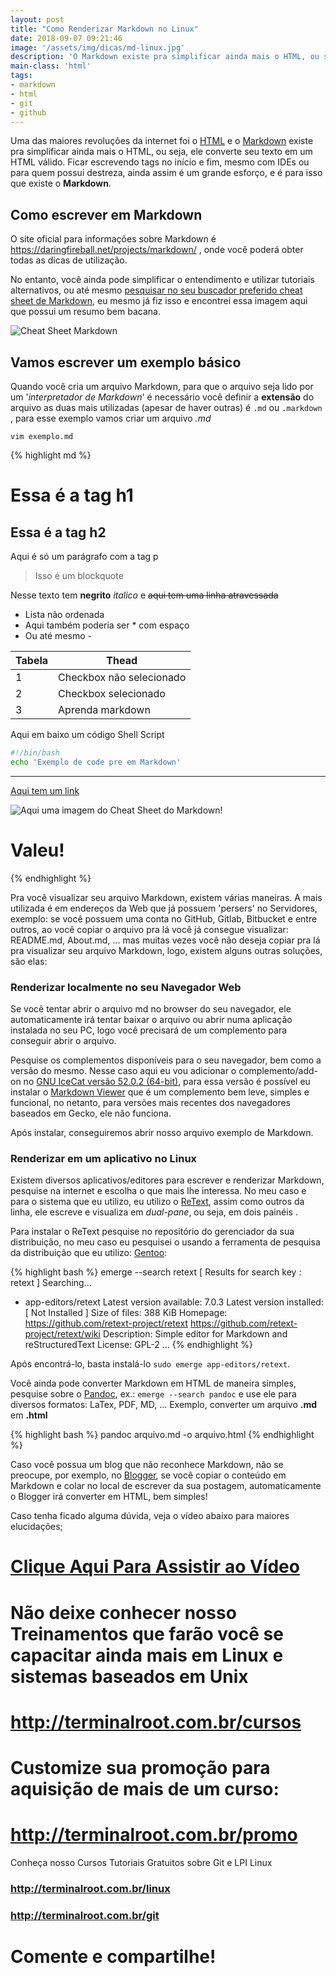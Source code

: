 ```yaml
---
layout: post
title: "Como Renderizar Markdown no Linux"
date: 2018-09-07 09:21:46
image: '/assets/img/dicas/md-linux.jpg'
description: 'O Markdown existe pra simplificar ainda mais o HTML, ou seja, ele converte seu texto em um HTML válido.'
main-class: 'html'
tags:
- markdown
- html
- git
- github
---
```


Uma das maiores revoluções da internet foi o [HTML](https://en.wikipedia.org/wiki/HTML) e o [Markdown](https://daringfireball.net/projects/markdown/) existe pra simplificar ainda mais o HTML, ou seja, ele converte seu texto em um HTML válido. Ficar escrevendo tags no início e fim, mesmo com IDEs ou para quem possui destreza, ainda assim é um grande esforço, e é para isso que existe o **Markdown**.

## Como escrever em Markdown

O site oficial para informações sobre Markdown é <https://daringfireball.net/projects/markdown/> , onde você poderá obter todas as dicas de utilização.

No entanto, você ainda pode simplificar o entendimento e utilizar tutoriais alternativos, ou até mesmo [pesquisar no seu buscador preferido cheat sheet de Markdown](https://is.gd/EPFKNK), eu mesmo já fiz isso e encontrei essa imagem aqui que possui um resumo bem bacana.

![Cheat Sheet Markdown](md.png "Cheat Sheet Markdown")

## Vamos escrever um exemplo básico

Quando você cria um arquivo Markdown, para que o arquivo seja lido por um '*interpretador de Markdown*' é necessário você definir a **extensão** do arquivo as duas mais utilizadas (apesar de haver outras) é `.md` ou `.markdown` , para esse exemplo vamos criar um arquivo *.md*

`vim exemplo.md`

{% highlight md  %}
# Essa é a tag h1
## Essa é a tag h2

Aqui é só um parágrafo com a tag p

> Isso é um blockquote

Nesse texto tem **negrito** *italico* e ~~aqui tem uma linha atravessada~~

+ Lista não ordenada
+ Aqui também poderia ser * com espaço
+ Ou até mesmo - 

| Tabela | Thead |
|---|---|
| 1 | Checkbox não selecionado |
| 2 | Checkbox selecionado |
| 3 | Aprenda markdown |

Aqui em baixo um código Shell Script

```sh
#!/bin/bash
echo 'Exemplo de code pre em Markdown'
```


***

[Aqui tem um link](http://terminalroot.com.br)

![Aqui uma imagem do Cheat Sheet do Markdown!](md.png "aqui tem um title")

# Valeu!
{% endhighlight  %}

Pra você visualizar seu arquivo Markdown, existem várias maneiras. A mais utilizada é em endereços da Web que já possuem 'persers' no Servidores, exemplo: se você possuem uma conta no GitHub, Gitlab, Bitbucket e entre outros, ao você copiar o arquivo pra lá você já consegue visualizar: README.md, About.md, ... mas muitas vezes você não deseja copiar pra lá pra visualizar seu arquivo Markdown, logo, existem alguns outras soluções, são elas:

### Renderizar localmente no seu Navegador Web

Se você tentar abrir o arquivo md no browser do seu navegador, ele automaticamente irá tentar baixar o arquivo ou abrir numa aplicação instalada no seu PC, logo você precisará de um complemento para conseguir abrir o arquivo. 

Pesquise os complementos disponíveis para o seu navegador, bem como a versão do mesmo. Nesse caso aqui eu vou adicionar o complemento/add-on no [GNU IceCat versão 52.0.2 (64-bit)](https://www.gnu.org/software/gnuzilla/), para essa versão é possível eu instalar o [Markdown Viewer](https://addons.mozilla.org/en-US/firefox/addon/markdown-viewer/) que é um complemento bem leve, simples e funcional, no netanto, para versões mais recentes dos navegadores baseados em Gecko, ele não funciona. 

Após instalar, conseguiremos abrir nosso arquivo exemplo de Markdown.

### Renderizar em um aplicativo no Linux

Existem diversos aplicativos/editores para escrever e renderizar Markdown, pesquise na internet e escolha o que mais lhe interessa. No meu caso e para o sistema que eu utilizo, eu utilizo o [ReText](https://github.com/retext-project/retext), assim como outros da linha, ele escreve e visualiza em *dual-pane*, ou seja, em dois painéis . 


Para instalar o ReText pesquise no repositório do gerenciador da sua distribuição, no meu caso eu pesquisei o usando a ferramenta de pesquisa da distribuição que eu utilizo: [Gentoo](http://terminalroot.com.br/2017/05/como-instalar-o-gentoo.html): 

{% highlight bash  %}
emerge --search retext
[ Results for search key : retext ]
Searching...

*  app-editors/retext
      Latest version available: 7.0.3
      Latest version installed: [ Not Installed ]
      Size of files: 388 KiB
      Homepage:      https://github.com/retext-project/retext https://github.com/retext-project/retext/wiki
      Description:   Simple editor for Markdown and reStructuredText
      License:       GPL-2
...
{% endhighlight  %}

Após encontrá-lo, basta instalá-lo `sudo emerge app-editors/retext`.

Você ainda pode converter Markdown em HTML de maneira simples, pesquise sobre o [Pandoc](http://pandoc.org/), ex.: `emerge --search pandoc` e use ele para diversos formatos: LaTex, PDF, MD, ...
Exemplo, converter um arquivo **.md** em **.html**

{% highlight bash  %}
pandoc arquivo.md -o arquivo.html
{% endhighlight  %}

Caso você possua um blog que não reconhece Markdown, não se preocupe, por exemplo, no [Blogger](https://www.blogger.com), se você copiar o conteúdo em Markdown e colar no local de escrever da sua postagem, automaticamente o Blogger irá converter em HTML, bem simples!


Caso tenha ficado alguma dúvida, veja o vídeo abaixo para maiores elucidações;
# [Clique Aqui Para Assistir ao Vídeo](https://youtu.be/vAyz2Hnepuk)

# Não deixe conhecer nosso Treinamentos que farão você se capacitar ainda mais em Linux e sistemas baseados em Unix
# <http://terminalroot.com.br/cursos>

# Customize sua promoção para aquisição de mais de um curso:
# <http://terminalroot.com.br/promo>

Conheça nosso Cursos Tutoriais Gratuitos sobre Git e LPI Linux
### <http://terminalroot.com.br/linux>
### <http://terminalroot.com.br/git>

# Comente e compartilhe!
